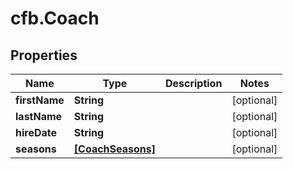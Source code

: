 # cfb.Coach

## Properties
Name | Type | Description | Notes
------------ | ------------- | ------------- | -------------
**firstName** | **String** |  | [optional] 
**lastName** | **String** |  | [optional] 
**hireDate** | **String** |  | [optional] 
**seasons** | [**[CoachSeasons]**](CoachSeasons.md) |  | [optional] 


